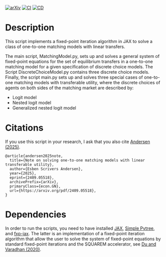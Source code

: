 
[![arXiv](https://img.shields.io/badge/arXiv-2409.05518-b31b1b.svg)](https://arxiv.org/pdf/2409.05518)
[![CI](https://github.com/esbenscriver/SolveOneToOneMatching/actions/workflows/ci.yml/badge.svg)](https://github.com/esbenscriver/SolveOneToOneMatching/actions/workflows/ci.yml)
[![CD](https://github.com/esbenscriver/SolveOneToOneMatching/actions/workflows/cd.yml/badge.svg)](https://github.com/esbenscriver/SolveOneToOneMatching/actions/workflows/cd.yml)



# Description
This script implements a fixed-point iteration algorithm in JAX to solve a class of one-to-one matching models with linear transfers.

The main script, MatchingModel.py, sets up and solves a general system of fixed-point equations for the set of equilibrium transfers in a one-to-one matching model for a given specification of discrete choice models. The Script DiscreteChoiceModel.py contains three discrete choice models. Finally, the script main.py sets up and solves three special cases of one-to-one matching models with transferable utility, where the discrete choices of agents on both sides of the matching market are described by:
 - Logit model
 - Nested logit model
 - Generalized nested logit model

# Citations
If you use this script in your research, I ask that you also cite [Andersen (2025)](https://arxiv.org/pdf/2409.05518).


    @article{andersen2025note,
      title={Note on solving one-to-one matching models with linear transferable utility}, 
      author={Esben Scrivers Andersen},
      year={2025},
      eprint={2409.05518},
      archivePrefix={arXiv},
      primaryClass={econ.GN},
      url={https://arxiv.org/pdf/2409.05518}, 
    }

# Dependencies
In order to run the scripts, you need to have installed [JAX](https://github.com/jax-ml/jax), [Simple Pytree](https://github.com/cgarciae/simple-pytree), and [fxp-jax](https://github.com/esbenscriver/fxp-jax). The latter is an implementation of a fixed-point iteration algorithm that allow the user to solve the system of fixed-point equations by standard fixed-point iterations and the SQUAREM accelerator, see [Du and Varadhan (2020)](https://doi.org/10.18637/jss.v092.i07).

    




